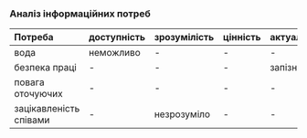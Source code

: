 ### Аналіз інформаційних потреб

|Потреба               |доступність|зрозумілість|цінність|актуальність|
|:-                    |:-         |:-          |:-      |:-          |
|вода                  |неможливо  |-           |-       |-           |
|безпека праці         |-          |-           |-       |запізно     |
|повага оточуючих      |-          |-           |-       |-           |
|зацікавленість співами|-          |незрозуміло |-       |-           |
